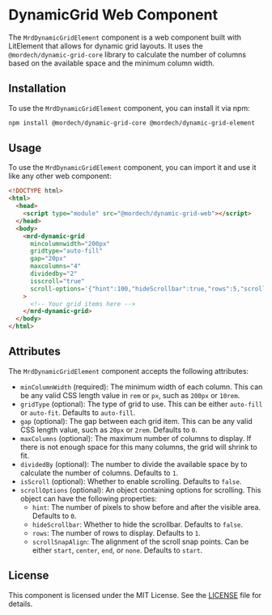 # DynamicGrid Web Component

The `MrdDynamicGridElement` component is a web component built with LitElement that allows for dynamic grid layouts. It uses the `@mordech/dynamic-grid-core` library to calculate the number of columns based on the available space and the minimum column width.

## Installation

To use the `MrdDynamicGridElement` component, you can install it via npm:

```bash
npm install @mordech/dynamic-grid-core @mordech/dynamic-grid-element
```

## Usage

To use the `MrdDynamicGridElement` component, you can import it and use it like any other web component:

```html
<!DOCTYPE html>
<html>
  <head>
    <script type="module" src="@mordech/dynamic-grid-web"></script>
  </head>
  <body>
    <mrd-dynamic-grid
      mincolumnwidth="200px"
      gridtype="auto-fill"
      gap="20px"
      maxcolumns="4"
      dividedby="2"
      isscroll="true"
      scroll-options='{"hint":100,"hideScrollbar":true,"rows":5,"scrollSnapAlign":"start"}'
    >
      <!-- Your grid items here -->
    </mrd-dynamic-grid>
  </body>
</html>
```

## Attributes

The `MrdDynamicGridElement` component accepts the following attributes:

- `minColumnWidth` (required): The minimum width of each column. This can be any valid CSS length value in `rem` or `px`, such as `200px` or `10rem`.
- `gridType` (optional): The type of grid to use. This can be either `auto-fill` or `auto-fit`. Defaults to `auto-fill`.
- `gap` (optional): The gap between each grid item. This can be any valid CSS length value, such as `20px` or `2rem`. Defaults to `0`.
- `maxColumns` (optional): The maximum number of columns to display. If there is not enough space for this many columns, the grid will shrink to fit.
- `dividedBy` (optional): The number to divide the available space by to calculate the number of columns. Defaults to `1`.
- `isScroll` (optional): Whether to enable scrolling. Defaults to `false`.
- `scrollOptions` (optional): An object containing options for scrolling. This object can have the following properties:
  - `hint`: The number of pixels to show before and after the visible area. Defaults to `0`.
  - `hideScrollbar`: Whether to hide the scrollbar. Defaults to `false`.
  - `rows`: The number of rows to display. Defaults to `1`.
  - `scrollSnapAlign`: The alignment of the scroll snap points. Can be either `start`, `center`, `end`, or `none`. Defaults to `start`.

## License

This component is licensed under the MIT License. See the [LICENSE](LICENSE) file for details.
